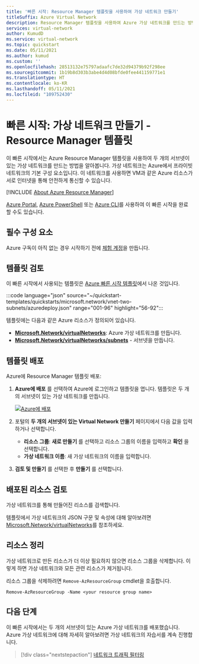 ```yaml
---
title: '빠른 시작: Resource Manager 템플릿을 사용하여 가상 네트워크 만들기'
titleSuffix: Azure Virtual Network
description: Resource Manager 템플릿을 사용하여 Azure 가상 네트워크를 만드는 방법을 알아봅니다.
services: virtual-network
author: KumudD
ms.service: virtual-network
ms.topic: quickstart
ms.date: 05/11/2021
ms.author: kumud
ms.custom: ''
ms.openlocfilehash: 28513132e75797adaafc7de32d94379b92f298ee
ms.sourcegitcommit: 1b19b8d303b3abe4d4d08bfde0fee441159771e1
ms.translationtype: HT
ms.contentlocale: ko-KR
ms.lasthandoff: 05/11/2021
ms.locfileid: "109752430"
---
```

# <a name="quickstart-create-a-virtual-network---resource-manager-template"></a>빠른 시작: 가상 네트워크 만들기 - Resource Manager 템플릿

이 빠른 시작에서는 Azure Resource Manager 템플릿을 사용하여 두 개의 서브넷이 있는 가상 네트워크를 만드는 방법을 알아봅니다. 가상 네트워크는 Azure에서 프라이빗 네트워크의 기본 구성 요소입니다. 이 네트워크를 사용하면 VM과 같은 Azure 리소스가 서로 인터넷을 통해 안전하게 통신할 수 있습니다.


[!INCLUDE [About Azure Resource Manager](../../includes/resource-manager-quickstart-introduction.md)]

[Azure Portal](quick-create-portal.md), [Azure PowerShell](quick-create-powershell.md) 또는 [Azure CLI](quick-create-cli.md)를 사용하여 이 빠른 시작을 완료할 수도 있습니다.

## <a name="prerequisites"></a>필수 구성 요소

Azure 구독이 아직 없는 경우 시작하기 전에 [체험 계정](https://azure.microsoft.com/free/?WT.mc_id=A261C142F)을 만듭니다.

## <a name="review-the-template"></a>템플릿 검토

이 빠른 시작에서 사용되는 템플릿은 [Azure 빠른 시작 템플릿](https://github.com/Azure/azure-quickstart-templates/blob/master/quickstarts/microsoft.network/vnet-two-subnets/azuredeploy.json)에서 나온 것입니다.

:::code language="json" source="~/quickstart-templates/quickstarts/microsoft.network/vnet-two-subnets/azuredeploy.json" range="001-96" highlight="56-92":::

템플릿에는 다음과 같은 Azure 리소스가 정의되어 있습니다.
- [**Microsoft.Network/virtualNetworks**](/azure/templates/microsoft.network/virtualnetworks): Azure 가상 네트워크를 만듭니다.
-  [**Microsoft.Network/virtualNetworks/subnets**](/azure/templates/microsoft.network/virtualnetworks/subnets) - 서브넷을 만듭니다.

## <a name="deploy-the-template"></a>템플릿 배포

Azure에 Resource Manager 템플릿 배포:

1. **Azure에 배포** 를 선택하여 Azure에 로그인하고 템플릿을 엽니다. 템플릿은 두 개의 서브넷이 있는 가상 네트워크를 만듭니다.

   [![Azure에 배포](../media/template-deployments/deploy-to-azure.svg)](https://portal.azure.com/#create/Microsoft.Template/uri/https%3A%2F%2Fraw.githubusercontent.com%2FAzure%2Fazure-quickstart-templates%2Fmaster%2F101-virtual-network-2vms-create%2Fazuredeploy.json)

2. 포털의 **두 개의 서브넷이 있는 Virtual Network 만들기** 페이지에서 다음 값을 입력하거나 선택합니다.
   - **리소스 그룹**: **새로 만들기** 를 선택하고 리소스 그룹의 이름을 입력하고 **확인** 을 선택합니다.
   - **가상 네트워크 이름**: 새 가상 네트워크의 이름을 입력합니다.
3. **검토 및 만들기** 를 선택한 후 **만들기** 를 선택합니다.

## <a name="review-deployed-resources"></a>배포된 리소스 검토

가상 네트워크를 통해 만들어진 리소스를 검색합니다.

템플릿에서 가상 네트워크의 JSON 구문 및 속성에 대해 알아보려면 [Microsoft.Network/virtualNetworks](/azure/templates/microsoft.network/virtualnetworks)를 참조하세요.

## <a name="clean-up-resources"></a>리소스 정리

가상 네트워크로 만든 리소스가 더 이상 필요하지 않으면 리소스 그룹을 삭제합니다. 이렇게 하면 가상 네트워크와 모든 관련 리소스가 제거됩니다.

리소스 그룹을 삭제하려면 `Remove-AzResourceGroup` cmdlet을 호출합니다.

```azurepowershell-interactive
Remove-AzResourceGroup -Name <your resource group name>
```

## <a name="next-steps"></a>다음 단계
이 빠른 시작에서는 두 개의 서브넷이 있는 Azure 가상 네트워크를 배포했습니다. Azure 가상 네트워크에 대해 자세히 알아보려면 가상 네트워크의 자습서를 계속 진행합니다.

> [!div class="nextstepaction"]
> [네트워크 트래픽 필터링](tutorial-filter-network-traffic.md)